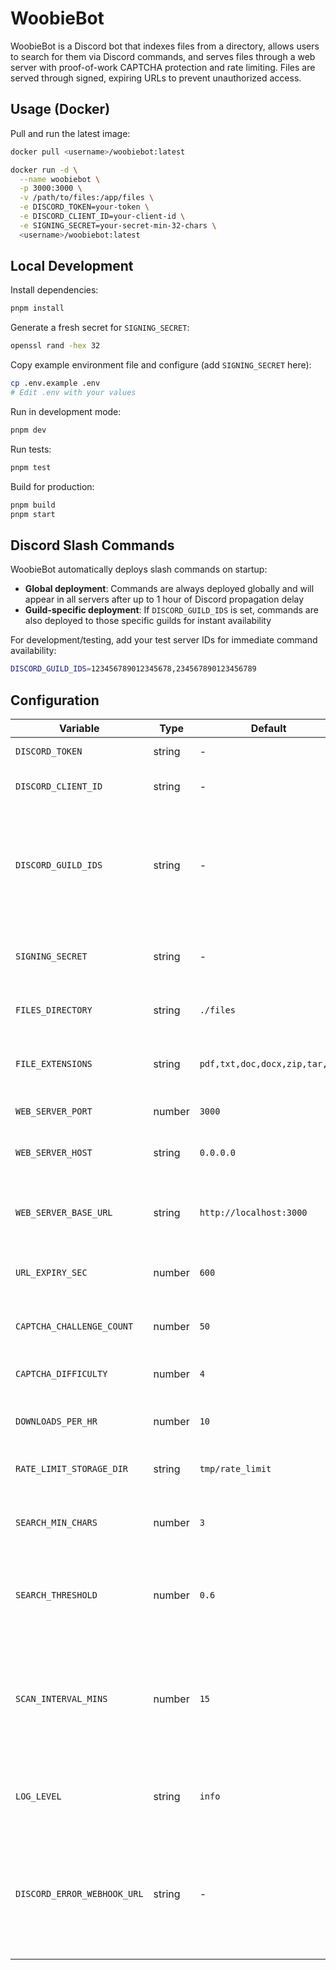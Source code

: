 # WoobieBot

WoobieBot is a Discord bot that indexes files from a directory, allows users to search for them via Discord commands, and serves files through a web server with proof-of-work CAPTCHA protection and rate limiting. Files are served through signed, expiring URLs to prevent unauthorized access.

## Usage (Docker)

Pull and run the latest image:

```bash
docker pull <username>/woobiebot:latest

docker run -d \
  --name woobiebot \
  -p 3000:3000 \
  -v /path/to/files:/app/files \
  -e DISCORD_TOKEN=your-token \
  -e DISCORD_CLIENT_ID=your-client-id \
  -e SIGNING_SECRET=your-secret-min-32-chars \
  <username>/woobiebot:latest
```

## Local Development

Install dependencies:

```bash
pnpm install
```

Generate a fresh secret for `SIGNING_SECRET`:

```bash
openssl rand -hex 32
```

Copy example environment file and configure (add `SIGNING_SECRET` here):

```bash
cp .env.example .env
# Edit .env with your values
```

Run in development mode:

```bash
pnpm dev
```

Run tests:

```bash
pnpm test
```

Build for production:

```bash
pnpm build
pnpm start
```

## Discord Slash Commands

WoobieBot automatically deploys slash commands on startup:

- **Global deployment**: Commands are always deployed globally and will appear in all servers after up to 1 hour of Discord propagation delay
- **Guild-specific deployment**: If `DISCORD_GUILD_IDS` is set, commands are also deployed to those specific guilds for instant availability

For development/testing, add your test server IDs for immediate command availability:

```bash
DISCORD_GUILD_IDS=123456789012345678,234567890123456789
```

## Configuration

| Variable                    | Type   | Default                       | Required | Description                                                                                       |
| --------------------------- | ------ | ----------------------------- | -------- | ------------------------------------------------------------------------------------------------- |
| `DISCORD_TOKEN`             | string | -                             | Yes      | Discord bot token                                                                                 |
| `DISCORD_CLIENT_ID`         | string | -                             | Yes      | Discord application client ID                                                                     |
| `DISCORD_GUILD_IDS`         | string | -                             |          | Comma-separated guild IDs for instant command deployment (also deploys globally)                  |
| `SIGNING_SECRET`            | string | -                             | Yes      | Secret key for signing URLs (min 32 characters)                                                   |
| `FILES_DIRECTORY`           | string | `./files`                     |          | Directory to index for files                                                                      |
| `FILE_EXTENSIONS`           | string | `pdf,txt,doc,docx,zip,tar,gz` |          | Comma-separated list of file extensions to index                                                  |
| `WEB_SERVER_PORT`           | number | `3000`                        |          | Port for the web server                                                                           |
| `WEB_SERVER_HOST`           | string | `0.0.0.0`                     |          | Host address for the web server                                                                   |
| `WEB_SERVER_BASE_URL`       | string | `http://localhost:3000`       |          | Base URL for generating download links                                                            |
| `URL_EXPIRY_SEC`            | number | `600`                         |          | URL expiration time in seconds                                                                    |
| `CAPTCHA_CHALLENGE_COUNT`   | number | `50`                          |          | Number of CAPTCHA challenges to present                                                           |
| `CAPTCHA_DIFFICULTY`        | number | `4`                           |          | CAPTCHA difficulty level                                                                          |
| `DOWNLOADS_PER_HR`          | number | `10`                          |          | Maximum downloads per user per hour                                                               |
| `RATE_LIMIT_STORAGE_DIR`    | string | `tmp/rate_limit`              |          | Directory to store rate limit state                                                               |
| `SEARCH_MIN_CHARS`          | number | `3`                           |          | Minimum character length for search queries                                                       |
| `SEARCH_THRESHOLD`          | number | `0.6`                         |          | Fuzzy search threshold (0-1, higher = more fuzzy)                                                 |
| `SCAN_INTERVAL_MINS`        | number | `15`                          |          | File index rescan interval in minutes (supports decimals, e.g., 0.5 for 30s; set to 0 to disable) |
| `LOG_LEVEL`                 | string | `info`                        |          | Logging level (fatal, error, warn, info, debug, trace)                                            |
| `DISCORD_ERROR_WEBHOOK_URL` | string | -                             |          | Discord webhook URL for error notifications (errors are batched and sent every 5s as embeds)      |

